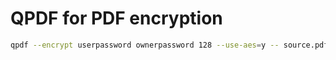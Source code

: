 # QPDF for PDF encryption

```bash
qpdf --encrypt userpassword ownerpassword 128 --use-aes=y -- source.pdf encrypted.pdf
```
